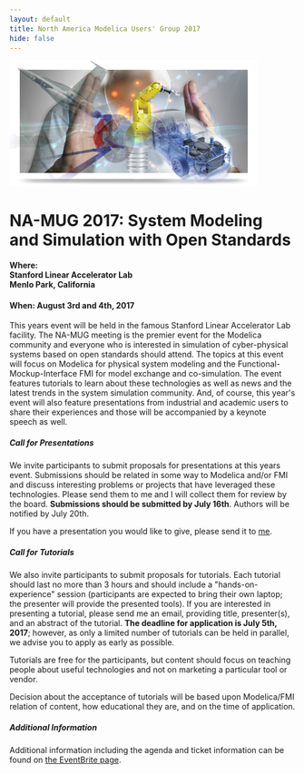 ```yaml
---
layout: default
title: North America Modelica Users' Group 2017
hide: false
---
```


<div class="paddedLR pull-right">
  <img class="img-responsive graphic" src="/images/graphic.png"/>
</div>


<h1>NA-MUG 2017: System Modeling and Simulation with Open Standards</h1>

<h4><b>Where</b>:<br>
Stanford Linear Accelerator Lab<br>
Menlo Park, California<br>
</h4>
<h4><b>When</b>: August 3rd and 4th, 2017</h4>

<p>
  This years event will be held in the famous Stanford Linear
Accelerator Lab facility. The NA-MUG meeting is the premier event for
the Modelica community and everyone who is interested in simulation of
cyber-physical systems based on open standards should attend.  The
topics at this event will focus on Modelica for physical system
modeling and the Functional-Mockup-Interface FMI for model exchange
and co-simulation. The event features tutorials to learn about these
technologies as well as news and the latest trends in the system
simulation community.  And, of course, this year's event will also
feature presentations from industrial and academic users to share
their experiences and those will be accompanied by a keynote speech as
well.
</p>

<h5>Call for Presentations</h5>
<p>
We invite participants to submit proposals for presentations at this years event.  Submissions should be related in some way to Modelica and/or FMI and discuss interesting problems or projects that have leveraged these technologies.  Please send them to me and I will collect them for review by the board.  <strong>Submissions should be submitted by July 16th</strong>.  Authors will be notified by July 20th.
</p>

<p>If you have a presentation you would like to give, please send it to <a href="mailto:michael.tiller+namug2017@gmail.com">me</a>.</p>


<h5>Call for Tutorials</h5>
<p>
We also invite participants to submit proposals for tutorials.  Each tutorial should last no more than 3 hours and should include a "hands-on-experience" session (participants are expected to bring their own laptop; the presenter will provide the presented tools). If you are interested in presenting a tutorial, please send me an email, providing title, presenter(s), and an abstract of the tutorial. <strong>The deadline for application is July 5th, 2017</strong>; however, as only a limited number of tutorials can be held in parallel, we advise you to apply as early as possible.</p>
<p>Tutorials are free for the participants, but content should focus on teaching people about useful technologies and not on marketing a particular tool or vendor.</p>
<p>Decision about the acceptance of tutorials will be based upon Modelica/FMI relation of content, how educational they are, and on the time of application.</p>

<h5>Additional Information</h5>

<p>
  Additional information including the agenda and ticket information can be found on <a href="https://www.eventbrite.com/e/na-mug-2017-system-modeling-and-simulation-with-open-standards-tickets-35516389477">the EventBrite page</a>.
</p>

